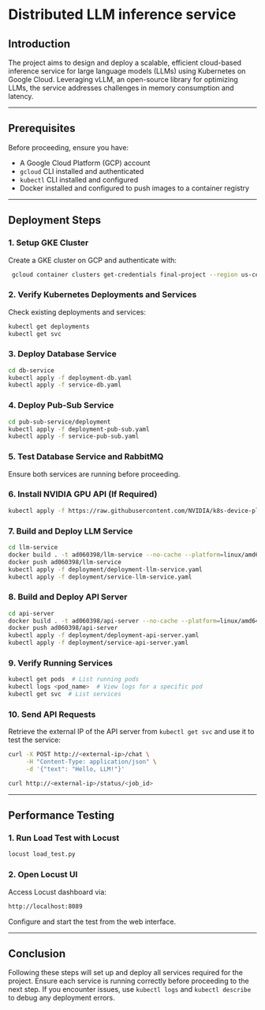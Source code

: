 # Distributed LLM inference service

## Introduction
The project aims to design and deploy a scalable, efficient cloud-based inference service for large language models (LLMs) using Kubernetes on Google Cloud. Leveraging vLLM, an open-source library for optimizing LLMs, the service addresses challenges in memory consumption and latency.

---

## Prerequisites
Before proceeding, ensure you have:
- A Google Cloud Platform (GCP) account
- `gcloud` CLI installed and authenticated
- `kubectl` CLI installed and configured
- Docker installed and configured to push images to a container registry

---

## Deployment Steps

### 1. Setup GKE Cluster
Create a GKE cluster on GCP and authenticate with:
```sh
 gcloud container clusters get-credentials final-project --region us-central1 --project cml-finals
```

### 2. Verify Kubernetes Deployments and Services
Check existing deployments and services:
```sh
kubectl get deployments
kubectl get svc
```

### 3. Deploy Database Service
```sh
cd db-service
kubectl apply -f deployment-db.yaml
kubectl apply -f service-db.yaml
```

### 4. Deploy Pub-Sub Service
```sh
cd pub-sub-service/deployment
kubectl apply -f deployment-pub-sub.yaml
kubectl apply -f service-pub-sub.yaml
```

### 5. Test Database Service and RabbitMQ
Ensure both services are running before proceeding.

### 6. Install NVIDIA GPU API (If Required)
```sh
kubectl apply -f https://raw.githubusercontent.com/NVIDIA/k8s-device-plugin/v0.13.0/nvidia-device-plugin.yml
```

### 7. Build and Deploy LLM Service
```sh
cd llm-service
docker build . -t ad060398/llm-service --no-cache --platform=linux/amd64
docker push ad060398/llm-service
kubectl apply -f deployment/deployment-llm-service.yaml
kubectl apply -f deployment/service-llm-service.yaml
```

### 8. Build and Deploy API Server
```sh
cd api-server
docker build . -t ad060398/api-server --no-cache --platform=linux/amd64
docker push ad060398/api-server
kubectl apply -f deployment/deployment-api-server.yaml
kubectl apply -f deployment/service-api-server.yaml
```

### 9. Verify Running Services
```sh
kubectl get pods  # List running pods
kubectl logs <pod_name>  # View logs for a specific pod
kubectl get svc  # List services
```

### 10. Send API Requests
Retrieve the external IP of the API server from `kubectl get svc` and use it to test the service:
```sh
curl -X POST http://<external-ip>/chat \
     -H "Content-Type: application/json" \
     -d '{"text": "Hello, LLM!"}'

curl http://<external-ip>/status/<job_id>
```

---

## Performance Testing
### 1. Run Load Test with Locust
```sh
locust load_test.py
```
### 2. Open Locust UI
Access Locust dashboard via:
```sh
http://localhost:8089
```
Configure and start the test from the web interface.

---

## Conclusion
Following these steps will set up and deploy all services required for the project. Ensure each service is running correctly before proceeding to the next step. If you encounter issues, use `kubectl logs` and `kubectl describe` to debug any deployment errors.


